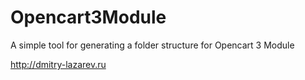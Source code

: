# Opencart3Module
A simple tool for generating a folder structure for Opencart 3 Module 

http://dmitry-lazarev.ru
